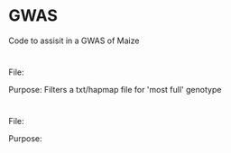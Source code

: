 # GWAS
Code to assisit in a GWAS of Maize 
#
File:

Purpose: Filters a txt/hapmap file for 'most full' genotype 
#
File:

Purpose:
